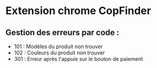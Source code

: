# Extension chrome CopFinder

## Gestion des erreurs par code : 
- 101 : Modèles du produit non trouver
- 102 : Couleurs du produit non trouver
- 301 : Erreur après l'appuie sur le bouton de paiement